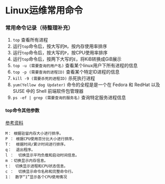 # Linux运维常用命令

### 常用命令记录（待整理补充）  
1. `top` 查看所有进程  
2. 运行`top`命令后，按大写的`M`，按内存使用率排序  
3. 运行`top`命令后，按大写的`P`，按CPU使用率排序  
4. 运行`top`命令后，按两下大写的`E`，将KiB转换成GiB展示  
5. `top -u (需要查询的用户名)` 查看某个linux用户下所有进程的信息  
6. `top -p (需要查询的进程ID)` 查看某个特定ID进程的信息 
7. `kill -9 (需要杀死的进程ID)` 杀死执行进程  
8. `yum(Yellow dog Updater)` 命令的全程是是一个在 Fedora 和 RedHat 以及 SUSE 中的 Shell 前端软件包管理器  
9. `ps -ef | grep (需要查询的服务名)` 查询特定服务进程信息  

#### top命令其他参数
[参考资料](https://www.cnblogs.com/wangzy-Zj/p/16869149.html)  
```
M： 根据驻留内存大小进行排序。
P ： 根据CPU使用百分比大小进行排序。
T：  根据时间/累计时间进行排序。
q：  退出程序。
l ：  切换显示平均负载和启动时间信息。
m ：切换显示内存信息。
t：　切换显示进程和CPU状态信息。
c ：  切换显示命令名称和完整命令行。
1：　数字“1”显示各个CPU使用情况
```
